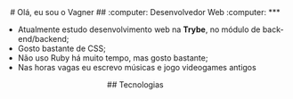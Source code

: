 <div align="center">
# <a name="pt-language">Olá, eu sou o Vagner</a>
## :computer: Desenvolvedor Web :computer:
***
<ul align="left">
  <li>Atualmente estudo desenvolvimento web na <strong>Trybe</strong>, no módulo de back-end/backend;</li>
  <li>Gosto bastante de CSS;</li>
  <li>Não uso Ruby há muito tempo, mas gosto bastante;</li>
  <li>Nas horas vagas eu escrevo músicas e jogo videogames antigos</li>
</ul>
## Tecnologias
<img src="https://icongr.am/devicon/html5-original.svg?size=40&color=currentColor" alt="" />
<img src="https://icongr.am/devicon/css3-original.svg?size=40&color=currentColor" alt="" />
<img src="" alt="" />
<img src="https://icongr.am/devicon/react-original.svg?size=40&color=currentColor" alt="" />
<img src="https://icongr.am/devicon/angularjs-original.svg?size=32&color=currentColor" alt="" />
<img src="https://icongr.am/devicon/sass-original.svg?size=40&color=currentColor" alt="" />
<img src="https://icongr.am/devicon/nodejs-original.svg?size=40&color=currentColor" alt="" />
<img src="https://icongr.am/devicon/mysql-original.svg?size=40&color=currentColor" alt="" />
<img src="https://icongr.am/devicon/mongodb-original.svg?size=32&color=currentColor" alt="" />


